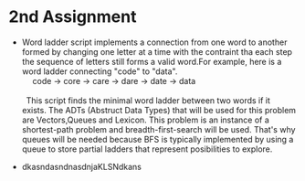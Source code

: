 # 2nd Assignment 

* Word ladder script implements a connection from one word to another formed by changing one letter at a time with the contraint tha each step the sequence of letters still forms a valid word.For example, here is a word ladder connecting "code" to "data".<br />&ensp;&ensp; code → core → care → dare → date → data   <br />            
&ensp;This script finds the minimal word ladder between two words if it exists. The ADTs (Abstruct Data Types) that will be used for this problem are
Vectors,Queues and Lexicon. This problem is an instance of a shortest-path problem and breadth-first-search will be used. That's why
queues will be needed because BFS is typically implemented by using a queue to store partial ladders that represent posibilities to explore.

* dkasndasndnasdnjaKLSNdkans
